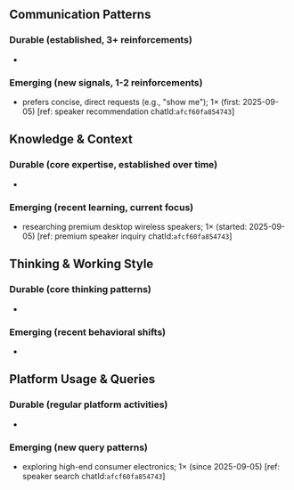 ## Communication Patterns
### Durable (established, 3+ reinforcements)
- 

### Emerging (new signals, 1-2 reinforcements)
- prefers concise, direct requests (e.g., "show me"); 1× (first: 2025-09-05) [ref: speaker recommendation chatId:`afcf60fa854743`]

## Knowledge & Context
### Durable (core expertise, established over time)
- 

### Emerging (recent learning, current focus)
- researching premium desktop wireless speakers; 1× (started: 2025-09-05) [ref: premium speaker inquiry chatId:`afcf60fa854743`]

## Thinking & Working Style
### Durable (core thinking patterns)
- 

### Emerging (recent behavioral shifts)
- 

## Platform Usage & Queries
### Durable (regular platform activities)
- 

### Emerging (new query patterns)
- exploring high-end consumer electronics; 1× (since 2025-09-05) [ref: speaker search chatId:`afcf60fa854743`]